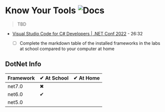 # Know Your Tools ![Docs](https://img.shields.io/badge/Documentation%20Status-%7E10%25%20Minimal%20Outline-lightgrey?logo=Read%20the%20Docs)

> TBD

- [Visual Studio Code for C# Developers | .NET Conf 2022](https://youtu.be/fuBi4d7k1-M) - 26:32
    - [ ] Complete the markdown table of the installed frameworks in the labs at school compared to your computer at home


## DotNet Info

| Framework | ✔ At School | ✔ At Home |
| --------- | ----------- | -------- |
| net7.0    | ✖           |          |
| net6.0    | ✔           |          |
| net5.0    |             |          |


